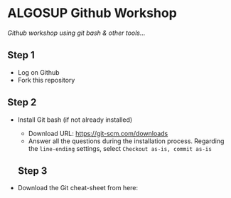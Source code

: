 # ALGOSUP Github Workshop

_Github workshop using git bash &amp; other tools..._

## Step 1

* Log on Github
* Fork this repository

## Step 2

* Install Git bash (if not already installed)
  * Download URL: https://git-scm.com/downloads
  * Answer all the questions during the installation process. Regarding the `line-ending` settings, select `Checkout as-is, commit as-is`

  ## Step 3

* Download the Git cheat-sheet from here: 
